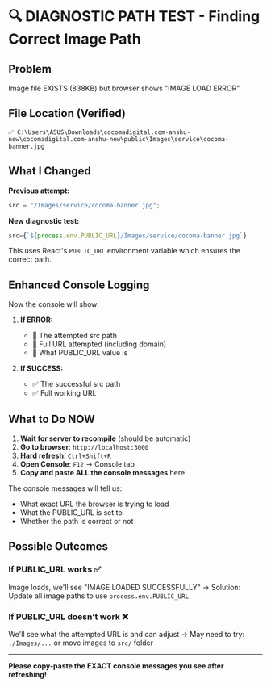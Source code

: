 # 🔍 DIAGNOSTIC PATH TEST - Finding Correct Image Path

## Problem

Image file EXISTS (838KB) but browser shows "IMAGE LOAD ERROR"

## File Location (Verified)

```
✅ C:\Users\ASUS\Downloads\cocomadigital.com-anshu-new\cocomadigital.com-anshu-new\public\Images\service\cocoma-banner.jpg
```

## What I Changed

**Previous attempt:**

```jsx
src = "/Images/service/cocoma-banner.jpg";
```

**New diagnostic test:**

```jsx
src={`${process.env.PUBLIC_URL}/Images/service/cocoma-banner.jpg`}
```

This uses React's `PUBLIC_URL` environment variable which ensures the correct path.

## Enhanced Console Logging

Now the console will show:

1. **If ERROR:**

   - 🔴 The attempted src path
   - 🔴 Full URL attempted (including domain)
   - 🔴 What PUBLIC_URL value is

2. **If SUCCESS:**
   - ✅ The successful src path
   - ✅ Full working URL

## What to Do NOW

1. **Wait for server to recompile** (should be automatic)
2. **Go to browser**: `http://localhost:3000`
3. **Hard refresh**: `Ctrl+Shift+R`
4. **Open Console**: `F12` → Console tab
5. **Copy and paste ALL the console messages** here

The console messages will tell us:

- What exact URL the browser is trying to load
- What the PUBLIC_URL is set to
- Whether the path is correct or not

## Possible Outcomes

### If PUBLIC_URL works ✅

Image loads, we'll see "IMAGE LOADED SUCCESSFULLY"
→ Solution: Update all image paths to use `process.env.PUBLIC_URL`

### If PUBLIC_URL doesn't work ❌

We'll see what the attempted URL is and can adjust
→ May need to try: `./Images/...` or move images to `src/` folder

---

**Please copy-paste the EXACT console messages you see after refreshing!**
